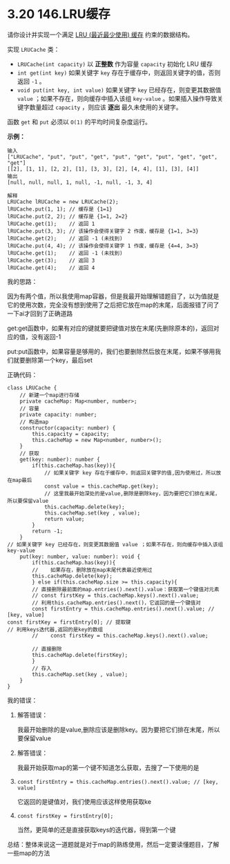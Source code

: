 ﻿

# 3.20 146.LRU缓存

请你设计并实现一个满足  [LRU (最近最少使用) 缓存](https://baike.baidu.com/item/LRU) 约束的数据结构。

实现 `LRUCache` 类：

- `LRUCache(int capacity)` 以 **正整数** 作为容量 `capacity` 初始化 LRU 缓存
- `int get(int key)` 如果关键字 `key` 存在于缓存中，则返回关键字的值，否则返回 `-1` 。
- `void put(int key, int value)` 如果关键字 `key` 已经存在，则变更其数据值 `value` ；如果不存在，则向缓存中插入该组 `key-value` 。如果插入操作导致关键字数量超过 `capacity` ，则应该 **逐出** 最久未使用的关键字。

函数 `get` 和 `put` 必须以 `O(1)` 的平均时间复杂度运行。

 

**示例：**

```
输入
["LRUCache", "put", "put", "get", "put", "get", "put", "get", "get", "get"]
[[2], [1, 1], [2, 2], [1], [3, 3], [2], [4, 4], [1], [3], [4]]
输出
[null, null, null, 1, null, -1, null, -1, 3, 4]

解释
LRUCache lRUCache = new LRUCache(2);
lRUCache.put(1, 1); // 缓存是 {1=1}
lRUCache.put(2, 2); // 缓存是 {1=1, 2=2}
lRUCache.get(1);    // 返回 1
lRUCache.put(3, 3); // 该操作会使得关键字 2 作废，缓存是 {1=1, 3=3}
lRUCache.get(2);    // 返回 -1 (未找到)
lRUCache.put(4, 4); // 该操作会使得关键字 1 作废，缓存是 {4=4, 3=3}
lRUCache.get(1);    // 返回 -1 (未找到)
lRUCache.get(3);    // 返回 3
lRUCache.get(4);    // 返回 4
```

我的思路：

因为有两个值，所以我使用map容器，但是我最开始理解错题目了，以为值就是它的使用次数，完全没有想到使用了之后把它放在map的末尾，后面报错了问了一下ai才回到了正确道路

get:get函数中，如果有对应的键就要把键值对放在末尾(先删除原本的)，返回对应的值，没有返回-1

put:put函数中，如果容量是够用的，我们也要删除然后放在末尾，如果不够用我们就要删除第一个key，最后set

正确代码：

```
class LRUCache {
    // 新建一个map进行存储
    private cacheMap: Map<number, number>;
    // 容量
    private capacity: number;
    // 构造map
    constructor(capacity: number) {
        this.capacity = capacity;
        this.cacheMap = new Map<number, number>();
    }
    // 获取
    get(key: number): number {
        if(this.cacheMap.has(key)){
            // 如果关键字 key 存在于缓存中，则返回关键字的值,因为使用过，所以放在map最后
            const value = this.cacheMap.get(key);
            // 这里我最开始深处的是value,删除是删除key，因为要把它们排在末尾，所以要保留value
            this.cacheMap.delete(key);
            this.cacheMap.set(key , value);
            return value;
        }
        return -1;
    }
// 如果关键字 key 已经存在，则变更其数据值 value ；如果不存在，则向缓存中插入该组 key-value
    put(key: number, value: number): void {
        if(this.cacheMap.has(key)){
        //    如果存在，删除放在map末尾代表最近使用过
        this.cacheMap.delete(key);
        } else if(this.cacheMap.size >= this.capacity){
        // 直接删除最前面的map.entries().next().value：获取第一个键值对元素
        // const firstKey = this.cacheMap.keys().next().value;
        // 利用this.cacheMap.entries().next()，它返回的是一个键值对
        const firstEntry = this.cacheMap.entries().next().value; // [key, value]
const firstKey = firstEntry[0]; // 提取键
// 利用keys迭代器,返回的是key的数组
        //    const firstKey = this.cacheMap.keys().next().value;
      
        // 直接删除
        this.cacheMap.delete(firstKey);
        }
        // 存入
        this.cacheMap.set(key , value);
    }
}
```

我的错误：

1. 解答错误：

   我最开始删除的是value,删除应该是删除key。因为要把它们排在末尾，所以要保留value

2. 解答错误：

   我最开始获取map的第一个键不知道怎么获取，去搜了一下使用的是

3. ```
   const firstEntry = this.cacheMap.entries().next().value; // [key, value]
   ```

   它返回的是键值对，我们使用应该这样使用获取ke

4. ```
   const firstKey = firstEntry[0];
   ```

   当然，更简单的还是直接获取keys的迭代器，得到第一个键




总结：整体来说这一道题就是对于map的熟练使用，然后一定要读懂题目，了解一些map的方法


